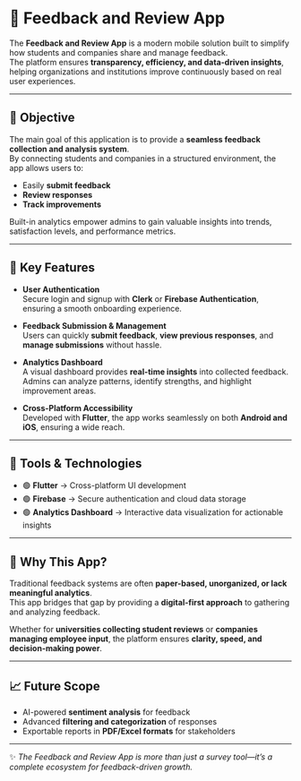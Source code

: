# 📱 Feedback and Review App  

The **Feedback and Review App** is a modern mobile solution built to simplify how students and companies share and manage feedback.  
The platform ensures **transparency, efficiency, and data-driven insights**, helping organizations and institutions improve continuously based on real user experiences.  

---

## 🔹 Objective  
The main goal of this application is to provide a **seamless feedback collection and analysis system**.  
By connecting students and companies in a structured environment, the app allows users to:  
- Easily **submit feedback**  
- **Review responses**  
- **Track improvements**  

Built-in analytics empower admins to gain valuable insights into trends, satisfaction levels, and performance metrics.  

---

## 📌 Key Features  
- **User Authentication**  
  Secure login and signup with **Clerk** or **Firebase Authentication**, ensuring a smooth onboarding experience.  

- **Feedback Submission & Management**  
  Users can quickly **submit feedback**, **view previous responses**, and **manage submissions** without hassle.  

- **Analytics Dashboard**  
  A visual dashboard provides **real-time insights** into collected feedback. Admins can analyze patterns, identify strengths, and highlight improvement areas.  

- **Cross-Platform Accessibility**  
  Developed with **Flutter**, the app works seamlessly on both **Android and iOS**, ensuring a wide reach.  

---

## 📌 Tools & Technologies  
- 🟢 **Flutter** → Cross-platform UI development  
- 🟢 **Firebase** → Secure authentication and cloud data storage  
- 🟢 **Analytics Dashboard** → Interactive data visualization for actionable insights  

---

## 🚀 Why This App?  
Traditional feedback systems are often **paper-based, unorganized, or lack meaningful analytics**.  
This app bridges that gap by providing a **digital-first approach** to gathering and analyzing feedback.  

Whether for **universities collecting student reviews** or **companies managing employee input**, the platform ensures **clarity, speed, and decision-making power**.  

---

## 📈 Future Scope  
- AI-powered **sentiment analysis** for feedback  
- Advanced **filtering and categorization** of responses  
- Exportable reports in **PDF/Excel formats** for stakeholders  

---

✨ *The Feedback and Review App is more than just a survey tool—it’s a complete ecosystem for feedback-driven growth.*  
